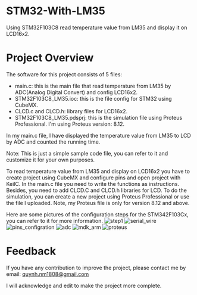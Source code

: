 # STM32-With-LM35
Using STM32F103C8 read temperature value from LM35 and display it on LCD16x2.
# Project Overview
The software for this project consists of 5 files:
* main.c: this is the main file that read temperature from LM35 by ADC(Analog Digital Convert) and config LCD16x2.
* STM32F103C8_LM35.ioc: this is the file config for STM32 using CubeMX.
* CLCD.c and CLCD.h: library files for LCD16x2.
* STM32F103C8_LM35.pdsprj: this is the simulation file using Proteus Professional. I'm using Proteus version: 8.12.

In my main.c file, I have displayed the temperature value from LM35 to LCD by ADC and counted the running time.

Note: This is just a simple sample code file, you can refer to it and customize it for your own purposes.

To read temperature value from LM35 and display on LCD16x2 you have to create project using CubeMX and configure pins and open project with KeilC.
In the main.c file you need to write the functions as instructions. Besides, you need to add CLCD.C and CLCD.h libraries for LCD.
To do the simulation, you can create a new project using Proteus Professional or use the file I uploaded. Note, my Proteus file is only for version 8.12 and above.

Here are some pictures of the configuration steps for the STM342F103Cx, you can refer to it for more information.
![step1](https://user-images.githubusercontent.com/131508098/236118061-d94da201-a745-4d3a-980c-34b9af911f9c.jpg)
![serial_wire](https://user-images.githubusercontent.com/131508098/236118098-dab49e9d-6be8-4bdb-a864-5c4391981936.jpg)
![pins_configration](https://user-images.githubusercontent.com/131508098/236118119-e9468dd2-546f-406a-beab-55fc9f786bf4.jpg)
![adc](https://user-images.githubusercontent.com/131508098/236118121-f570615e-3ab8-4bc6-a8a9-1f9f82c85361.jpg)
![mdk_arm](https://user-images.githubusercontent.com/131508098/236118133-117532f8-657e-49c8-8c5f-66d973e71c66.jpg)
![proteus](https://user-images.githubusercontent.com/131508098/236118140-cbf7c19c-f57b-4c3f-804c-ce8983b9d9cb.jpg)

# Feedback
If you have any contribution to improve the project, please contact me by email: quynh.nm1808@gmail.com

I will acknowledge and edit to make the project more complete.
